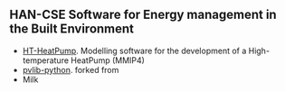 ## HAN-CSE Software for Energy management in the Built Environment
 <ul>
  <li><a href="https://github.com/hancse/HT-HeatPump">HT-HeatPump</a>. Modelling software for the development of a High-temperature HeatPump (MMIP4)</li>
  <li><a href="https://github.com/hancse/pvlib-python">pvlib-python</a>. forked from  </li>
  <li>Milk</li>
</ul> 
